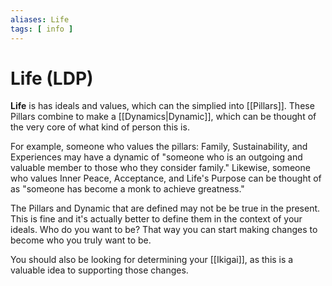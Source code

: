 ```yaml
---
aliases: Life
tags: [ info ]
---
```

# Life (LDP)
**Life** is has ideals and values, which can the simplied into [[Pillars]]. These Pillars combine to make a [[Dynamics|Dynamic]], which can be thought of the very core of what kind of person this is.

For example, someone who values the pillars: Family, Sustainability, and Experiences may have a dynamic of "someone who is an outgoing and valuable member to those who they consider family." Likewise, someone who values Inner Peace, Acceptance, and Life's Purpose can be thought of as "someone has become a monk to achieve greatness."

The Pillars and Dynamic that are defined may not be be true in the present. This is fine and it's actually better to define them in the context of your ideals. Who do you want to be? That way you can start making changes to become who you truly want to be.

You should also be looking for determining your [[Ikigai]], as this is a valuable idea to supporting those changes.